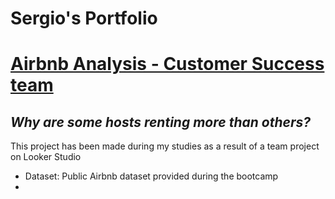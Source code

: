 # Sergio's Portfolio
# [Airbnb Analysis - Customer Success team](https://lookerstudio.google.com/reporting/9baf93a3-eb10-420e-9440-858ae90347e4)
## _Why are some hosts renting more than others?_

This project has been made during my studies as a result of a team project on Looker Studio

* Dataset: Public Airbnb dataset provided during the bootcamp
* 
